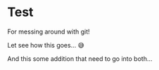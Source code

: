 # Test

For messing around with git!

Let see how this goes… 😅

And this some addition that need to go into both…